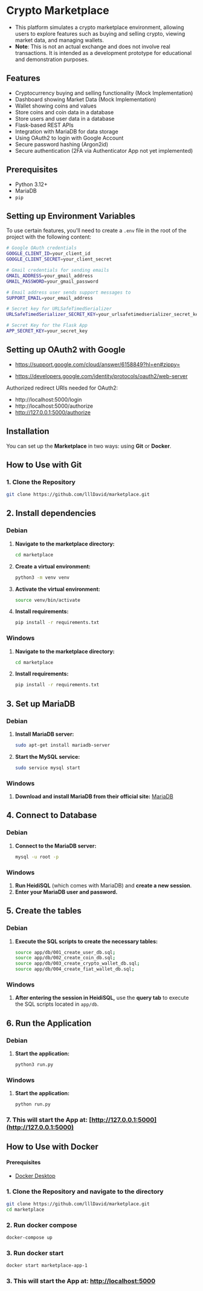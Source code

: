 # Crypto Marketplace

- This platform simulates a crypto marketplace environment, allowing users to explore features such as buying and selling crypto, viewing market data, and managing wallets. 
- **Note**: This is not an actual exchange and does not involve real transactions. It is intended as a development prototype for educational and demonstration purposes.

## Features
- Cryptocurrency buying and selling functionality (Mock Implementation) 
- Dashboard showing Market Data (Mock Implementation) 
- Wallet showing coins and values 
- Store coins and coin data in a database
- Store users and user data in a database
- Flask-based REST APIs
- Integration with MariaDB for data storage 
- Using OAuth2 to login with Google Account
- Secure password hashing (Argon2id) 
- Secure authentication (2FA via Authenticator App not yet implemented) 

## Prerequisites
- Python 3.12+
- MariaDB
- `pip`

## Setting up Environment Variables

To use certain features, you'll need to create a `.env` file in the root of the project with the following content: 

```bash
# Google OAuth credentials
GOOGLE_CLIENT_ID=your_client_id
GOOGLE_CLIENT_SECRET=your_client_secret

# Gmail credentials for sending emails
GMAIL_ADDRESS=your_gmail_address
GMAIL_PASSWORD=your_gmail_password

# Email address user sends support messages to
SUPPORT_EMAIL=your_email_address

# Secret key for URLSafeTimedSerializer
URLSafeTimedSerializer_SECRET_KEY=your_urlsafetimedserializer_secret_key

# Secret Key for the Flask App
APP_SECRET_KEY=your_secret_key

```

## Setting up OAuth2 with Google
- https://support.google.com/cloud/answer/6158849?hl=en#zippy=

- https://developers.google.com/identity/protocols/oauth2/web-server

Authorized redirect URIs needed for OAuth2:

- http://localhost:5000/login
- http://localhost:5000/authorize
- http://127.0.0.1:5000/authorize


## Installation

You can set up the **Marketplace** in two ways: using **Git** or **Docker**.

## How to Use with Git

### 1. Clone the Repository

```bash
git clone https://github.com/lllDavid/marketplace.git
```

## 2. Install dependencies

### Debian 

1. **Navigate to the marketplace directory:**
    ```bash
    cd marketplace
    ```

2. **Create a virtual environment:**
    ```bash
    python3 -m venv venv
    ```

3. **Activate the virtual environment:**
    ```bash
    source venv/bin/activate
    ```

4. **Install requirements:**
    ```bash
    pip install -r requirements.txt
    ```

### Windows

1. **Navigate to the marketplace directory:**
    ```bash
    cd marketplace
    ```

2. **Install requirements:**
    ```bash
    pip install -r requirements.txt
    ```

## 3. Set up MariaDB

### Debian 

1. **Install MariaDB server:**
    ```bash
    sudo apt-get install mariadb-server
    ```

2. **Start the MySQL service:**
    ```bash
    sudo service mysql start
    ```

### Windows

1. **Download and install MariaDB from their official site:**
    [MariaDB](https://mariadb.com/downloads/)


## 4. Connect to Database

### Debian 

1. **Connect to the MariaDB server:**

    ```bash
    mysql -u root -p
    ```

### Windows

1. **Run HeidiSQL** (which comes with MariaDB) and **create a new session**.
2. **Enter your MariaDB user and password.**

## 5. Create the tables

### Debian 

1. **Execute the SQL scripts to create the necessary tables:**

    ```bash
    source app/db/001_create_user_db.sql;
    source app/db/002_create_coin_db.sql;
    source app/db/003_create_crypto_wallet_db.sql;
    source app/db/004_create_fiat_wallet_db.sql;
    ```
### Windows

1. **After entering the session in HeidiSQL,** use the **query tab** to execute the SQL scripts located in `app/db`.

## 6. Run the Application

### Debian 

1. **Start the application:**

    ```bash
    python3 run.py
    ```

### Windows

1. **Start the application:**

    ```bash
    python run.py
    ```

### 7. This will start the App at: [http://127.0.0.1:5000](http://127.0.0.1:5000)


## How to Use with Docker

#### Prerequisites
- [Docker Desktop](https://www.docker.com/products/docker-desktop/)

### 1. Clone the Repository and navigate to the directory

```bash
git clone https://github.com/lllDavid/marketplace.git
cd marketplace
```

### 2. Run docker compose

```bash
docker-compose up 
```

### 3. Run docker start

```bash
docker start marketplace-app-1
```

### 3. This will start the App at: [http://localhost:5000](http://localhost:5000)


